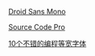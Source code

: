 
[Droid Sans Mono](http://damieng.com/blog/2007/11/14/droid-font-family-courtesy-of-google-ascender)

[Source Code Pro](https://github.com/adobe/source-code-pro)

[五个最佳编程字体]: http://blog.jobbole.com/5819/

[10个不错的编程等宽字体](http://blog.jobbole.com/42556/)